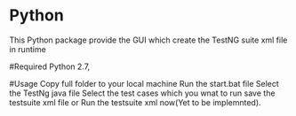 # Python
This Python package provide the GUI which create the TestNG suite xml file in runtime

#Required
Python 2.7,

#Usage
	Copy full folder to your local machine
	Run the start.bat file 
	Select the TestNg java file
	Select the test cases which you wnat to run
	save the testsuite xml file or Run the testsuite xml now(Yet to be implemnted).